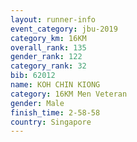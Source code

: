 ```yaml
---
layout: runner-info 
event_category: jbu-2019 
category_km: 16KM  
overall_rank: 135
gender_rank: 122
category_rank: 32
bib: 62012
name: KOH CHIN KIONG
category: 16KM Men Veteran
gender: Male
finish_time: 2-58-58
country: Singapore
---
```


